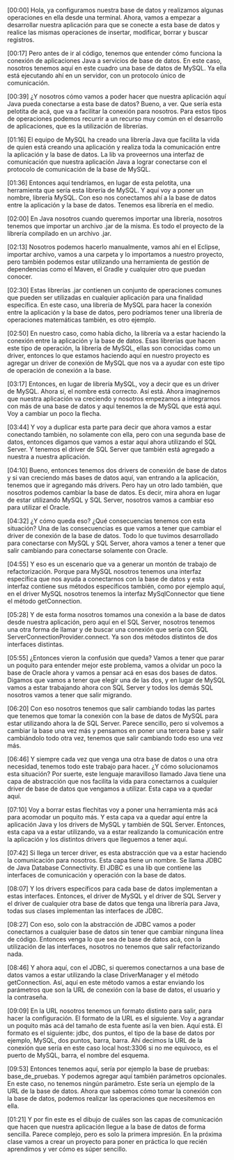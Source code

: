 [00:00] Hola, ya configuramos nuestra base de datos y realizamos algunas operaciones en ella desde una terminal. Ahora, vamos a empezar a desarrollar nuestra aplicación para que se conecte a esta base de datos y realice las mismas operaciones de insertar, modificar, borrar y buscar registros.

[00:17] Pero antes de ir al código, tenemos que entender cómo funciona la conexión de aplicaciones Java a servicios de base de datos. En este caso, nosotros tenemos aquí en este cuadro una base de datos de MySQL. Ya ella está ejecutando ahí en un servidor, con un protocolo único de comunicación.

[00:39] ¿Y nosotros cómo vamos a poder hacer que nuestra aplicación aquí Java pueda conectarse a esta base de datos? Bueno, a ver. Que sería esta pelotita de acá, que va a facilitar la conexión para nosotros. Para estos tipos de operaciones podemos recurrir a un recurso muy común en el desarrollo de aplicaciones, que es la utilización de librerías.

[01:16] El equipo de MySQL ha creado una librería Java que facilita la vida de quien está creando una aplicación y realiza toda la comunicación entre la aplicación y la base de datos. La lib va proveernos una interfaz de comunicación que nuestra aplicación Java a lograr conectarse con el protocolo de comunicación de la base de MySQL.

[01:36] Entonces aquí tendríamos, en lugar de esta pelotita, una herramienta que sería esta librería de MySQL. Y aquí voy a poner un nombre, librería MySQL. Con eso nos conectamos ahí a la base de datos entre la aplicación y la base de datos. Tenemos esa librería en el medio.

[02:00] En Java nosotros cuando queremos importar una librería, nosotros tenemos que importar un archivo .jar de la misma. Es todo el proyecto de la librería compilado en un archivo .jar.

[02:13] Nosotros podemos hacerlo manualmente, vamos ahí en el Eclipse, importar archivo, vamos a una carpeta y lo importamos a nuestro proyecto, pero también podemos estar utilizando una herramienta de gestión de dependencias como el Maven, el Gradle y cualquier otro que puedan conocer.

[02:30] Estas librerías .jar contienen un conjunto de operaciones comunes que pueden ser utilizadas en cualquier aplicación para una finalidad específica. En este caso, una librería de MySQL para hacer la conexión entre la aplicación y la base de datos, pero podríamos tener una librería de operaciones matemáticas también, es otro ejemplo.

[02:50] En nuestro caso, como había dicho, la librería va a estar haciendo la conexión entre la aplicación y la base de datos. Esas librerías que hacen este tipo de operación, la librería de MySQL, ellas son conocidas como un driver, entonces lo que estamos haciendo aquí en nuestro proyecto es agregar un driver de conexión de MySQL que nos va a ayudar con este tipo de operación de conexión a la base.

[03:17] Entonces, en lugar de librería MySQL, voy a decir que es un driver de MySQL. Ahora sí, el nombre está correcto. Así está. Ahora imaginemos que nuestra aplicación va creciendo y nosotros empezamos a integrarnos con más de una base de datos y aquí tenemos la de MySQL que está aquí. Voy a cambiar un poco la flecha.

[03:44] Y voy a duplicar esta parte para decir que ahora vamos a estar conectando también, no solamente con ella, pero con una segunda base de datos, entonces digamos que vamos a estar aquí ahora utilizando el SQL Server. Y tenemos el driver de SQL Server que también está agregado a nuestra a nuestra aplicación.

[04:10] Bueno, entonces tenemos dos drivers de conexión de base de datos y si van creciendo más bases de datos aquí, van entrando a la aplicación, tenemos que ir agregando más drivers. Pero hay un otro lado también, que nosotros podemos cambiar la base de datos. Es decir, mira ahora en lugar de estar utilizando MySQL y SQL Server, nosotros vamos a cambiar eso para utilizar el Oracle.

[04:32] ¿Y cómo queda eso? ¿Qué consecuencias tenemos con esta situación? Una de las consecuencias es que vamos a tener que cambiar el driver de conexión de la base de datos. Todo lo que tuvimos desarrollado para conectarse con MySQL y SQL Server, ahora vamos a tener a tener que salir cambiando para conectarse solamente con Oracle.

[04:55] Y eso es un escenario que va a generar un montón de trabajo de refactorización. Porque para MySQL nosotros tenemos una interfaz específica que nos ayuda a conectarnos con la base de datos y esta interfaz contiene sus métodos específicos también, como por ejemplo aquí, en el driver MySQL nosotros tenemos la interfaz MySqlConnector que tiene el método getConnection.

[05:28] Y de esta forma nosotros tomamos una conexión a la base de datos desde nuestra aplicación, pero aquí en el SQL Server, nosotros tenemos una otra forma de llamar y de buscar una conexión que sería con SQL ServerConnectionProvider.connect. Ya son dos métodos distintos de dos interfaces distintas.

[05:55] ¿Entonces vieron la confusión que queda? Vamos a tener que parar un poquito para entender mejor este problema, vamos a olvidar un poco la base de Oracle ahora y vamos a pensar acá en esas dos bases de datos. Digamos que vamos a tener que elegir una de las dos, y en lugar de MySQL vamos a estar trabajando ahora con SQL Server y todos los demás SQL nosotros vamos a tener que salir migrando.

[06:20] Con eso nosotros tenemos que salir cambiando todas las partes que tenemos que tomar la conexión con la base de datos de MySQL para estar utilizando ahora la de SQL Server. Parece sencillo, pero si volvemos a cambiar la base una vez más y pensamos en poner una tercera base y salir cambiándolo todo otra vez, tenemos que salir cambiando todo eso una vez más.

[06:46] Y siempre cada vez que venga una otra base de datos o una otra necesidad, tenemos todo este trabajo para hacer. ¿Y cómo solucionamos esta situación? Por suerte, este lenguaje maravilloso llamado Java tiene una capa de abstracción que nos facilita la vida para conectarnos a cualquier driver de base de datos que vengamos a utilizar. Esta capa va a quedar aquí.

[07:10] Voy a borrar estas flechitas voy a poner una herramienta más acá para acomodar un poquito más. Y esta capa va a quedar aquí entre la aplicación Java y los drivers de MySQL y también de SQL Server. Entonces, esta capa va a estar utilizando, va a estar realizando la comunicación entre la aplicación y los distintos drivers que lleguemos a tener aquí.

[07:42] Si llega un tercer driver, es esta abstracción que va a estar haciendo la comunicación para nosotros. Esta capa tiene un nombre. Se llama JDBC de Java Database Connectivity. El JDBC es una lib que contiene las interfaces de comunicación y operación con la base de datos.

[08:07] Y los drivers específicos para cada base de datos implementan a estas interfaces. Entonces, el driver de MySQL y el driver de SQL Server y el driver de cualquier otra base de datos que tenga una librería para Java, todas sus clases implementan las interfaces de JDBC.

[08:27] Con eso, solo con la abstracción de JDBC vamos a poder conectarnos a cualquier base de datos sin tener que cambiar ninguna línea de código. Entonces venga lo que sea de base de datos acá, con la utilización de las interfaces, nosotros no tenemos que salir refactorizando nada.

[08:46] Y ahora aquí, con el JDBC, si queremos conectarnos a una base de datos vamos a estar utilizando la clase DriverManager y el método getConnection. Así, aquí en este método vamos a estar enviando los parámetros que son la URL de conexión con la base de datos, el usuario y la contraseña.

[09:09] En la URL nosotros tenemos un formato distinto para salir, para hacer la configuración. El formato de la URL es el siguiente. Voy a agrandar un poquito más acá del tamaño de esta fuente así la ven bien. Aquí está. El formato es el siguiente: jdbc, dos puntos, el tipo de la base de datos por ejemplo, MySQL, dos puntos, barra, barra. Ahí decimos la URL de la conexión que sería en este caso local host:3306 si no me equivoco, es el puerto de MySQL, barra, el nombre del esquema.

[09:53] Entonces tenemos aquí, sería por ejemplo la base de pruebas: base_de_pruebas. Y podemos agregar aquí también parámetros opcionales. En este caso, no tenemos ningún parámetro. Este sería un ejemplo de la URL de la base de datos. Ahora que sabemos cómo tomar la conexión con la base de datos, podemos realizar las operaciones que necesitemos en ella.

[01:21] Y por fin este es el dibujo de cuáles son las capas de comunicación que hacen que nuestra aplicación llegue a la base de datos de forma sencilla. Parece complejo, pero es solo la primera impresión. En la próxima clase vamos a crear un proyecto para poner en práctica lo que recién aprendimos y ver cómo es súper sencillo.